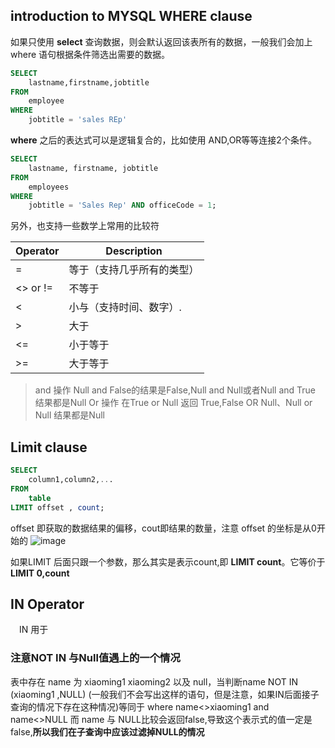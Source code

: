 
## introduction to MYSQL WHERE clause
   如果只使用 **select** 查询数据，则会默认返回该表所有的数据，一般我们会加上 where 语句根据条件筛选出需要的数据。
   
```sql
SELECT 
    lastname,firstname,jobtitle
FROM
    employee
WHERE 
    jobtitle = 'sales REp'

```
**where** 之后的表达式可以是逻辑复合的，比如使用 AND,OR等等连接2个条件。
```sql
SELECT 
    lastname, firstname, jobtitle
FROM
    employees
WHERE
    jobtitle = 'Sales Rep' AND officeCode = 1;
```

另外，也支持一些数学上常用的比较符


Operator  | Description 
---|---
=| 等于（支持几乎所有的类型）
<> or != |	不等于
<  |	小与（支持时间、数字）.
>  |	大于
<= |	小于等于
>= |    大于等于

> and 操作 Null and False的结果是False,Null and Null或者Null and True 结果都是Null
> Or 操作 在True or Null 返回 True,False OR Null、Null or Null  结果都是Null

## Limit clause

```sql
SELECT 
    column1,column2,...
FROM
    table
LIMIT offset , count;
```
offset 即获取的数据结果的偏移，cout即结果的数量，注意 offset 的坐标是从0开始的
![image](http://www.mysqltutorial.org/wp-content/uploads/2011/03/mysql-limit-offset.jpg)

如果LIMIT 后面只跟一个参数，那么其实是表示count,即 **LIMIT count**。它等价于 **LIMIT 0,count**

## IN Operator
　IN 用于
　
　
### 注意NOT IN 与Null值遇上的一个情况
表中存在 name 为 xiaoming1 xiaoming2 以及 null，当判断name NOT IN (xiaoming1 ,NULL)
(一般我们不会写出这样的语句，但是注意，如果IN后面接子查询的情况下存在这种情况)等同于
where name<>xiaoming1 and name<>NULL 而 name 与 NULL比较会返回false,导致这个表示式的值一定是false,**所以我们在子查询中应该过滤掉NULL的情况**


